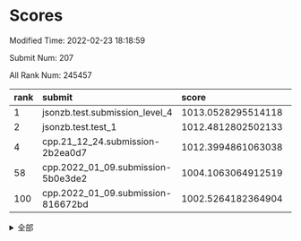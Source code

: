 # Scores

Modified Time: 2022-02-23 18:18:59

Submit Num: 207

All Rank Num: 245457

| rank |               submit               |       score        |       sigma        | pk_num |
| :--- | :--------------------------------- | :----------------- | :----------------- | :----- |
| 1    | jsonzb.test.submission_level_4     | 1013.0528295514118 | 0.7923342316136962 | 4746   |
| 2    | jsonzb.test.test_1                 | 1012.4812802502133 | 0.7947044307265765 | 4740   |
| 4    | cpp.21_12_24.submission-2b2ea0d7   | 1012.3994861063038 | 0.764190709324842  | 4744   |
| 58   | cpp.2022_01_09.submission-5b0e3de2 | 1004.1063064912519 | 0.7064348574566404 | 4740   |
| 100  | cpp.2022_01_09.submission-816672bd | 1002.5264182364904 | 0.7192242497912187 | 4742   |


<details>
<summary>全部</summary>

| rank |                 submit                 |       score        |       sigma        | pk_num |
| :--- | :------------------------------------- | :----------------- | :----------------- | :----- |
| 1    | jsonzb.test.submission_level_4         | 1013.0528295514118 | 0.7923342316136962 | 4746   |
| 2    | jsonzb.test.test_1                     | 1012.4812802502133 | 0.7947044307265765 | 4740   |
| 3    | gobigger.level_3.submission_level_3_11 | 1012.4419119176733 | 0.8187356227730314 | 4743   |
| 4    | cpp.21_12_24.submission-2b2ea0d7       | 1012.3994861063038 | 0.764190709324842  | 4744   |
| 5    | gobigger.level_3.submission_level_3_8  | 1012.3430513530377 | 0.7933860691368043 | 4745   |
| 6    | gobigger.level_3.submission_level_3_24 | 1011.3789232076396 | 0.7613939196875779 | 4742   |
| 7    | gobigger.level_3.submission_level_3_39 | 1011.3176677570125 | 0.741348004338509  | 4739   |
| 8    | gobigger.level_3.submission_level_3_48 | 1010.793530779015  | 0.7971326972657522 | 4746   |
| 9    | gobigger.level_3.submission_level_3_21 | 1010.7622132673703 | 0.7758723408313524 | 4743   |
| 10   | gobigger.level_3.submission_level_3_32 | 1010.7245798068643 | 0.7539667564663396 | 4739   |
| 11   | gobigger.level_3.submission_level_3_14 | 1010.6520463426283 | 0.7799368691931501 | 4742   |
| 12   | gobigger.level_3.submission_level_3_25 | 1010.6291852792588 | 0.7788442961802392 | 4740   |
| 13   | gobigger.level_3.submission_level_3_26 | 1010.6277659520656 | 0.7651039207031842 | 4743   |
| 14   | gobigger.level_3.submission_level_3_36 | 1010.6024499272012 | 0.7572329965666761 | 4741   |
| 15   | gobigger.level_3.submission_level_3_16 | 1010.5586620282592 | 0.7624945133946023 | 4739   |
| 16   | gobigger.level_3.submission_level_3_37 | 1010.5386793073064 | 0.7813589526110081 | 4745   |
| 17   | gobigger.level_3.submission_level_3_34 | 1010.4370943044233 | 0.7706468225910695 | 4744   |
| 18   | gobigger.level_3.submission_level_3_5  | 1010.3538721652262 | 0.7608472053879087 | 4748   |
| 19   | gobigger.level_3.submission_level_3_2  | 1010.343910394068  | 0.7595403593386814 | 4739   |
| 20   | gobigger.level_3.submission_level_3_20 | 1010.2792672503984 | 0.7544134793964403 | 4743   |
| 21   | gobigger.level_3.submission_level_3_15 | 1010.2447910857591 | 0.7397652516156562 | 4739   |
| 22   | gobigger.level_3.submission_level_3_30 | 1010.170235251175  | 0.7680537292310359 | 4739   |
| 23   | gobigger.level_3.submission_level_3_22 | 1010.1690308480285 | 0.7763006200519793 | 4746   |
| 24   | gobigger.level_3.submission_level_3_41 | 1010.1423375959915 | 0.7674429977985705 | 4742   |
| 25   | gobigger.level_3.submission_level_3_44 | 1010.1242856000414 | 0.7703613282043958 | 4743   |
| 26   | gobigger.level_3.submission_level_3_9  | 1009.9890020351874 | 0.7490419792533253 | 4743   |
| 27   | gobigger.level_3.submission_level_3_13 | 1009.9428593135843 | 0.7570961068881469 | 4741   |
| 28   | gobigger.level_3.submission_level_3_7  | 1009.8971209009993 | 0.7612373586500372 | 4739   |
| 29   | gobigger.level_3.submission_level_3_6  | 1009.869941096808  | 0.7669059801391618 | 4746   |
| 30   | gobigger.level_3.submission_level_3_4  | 1009.8367203228433 | 0.7369295707929092 | 4738   |
| 31   | gobigger.level_3.submission_level_3_27 | 1009.8335739968147 | 0.7599570190230482 | 4742   |
| 32   | gobigger.level_3.submission_level_3_10 | 1009.8080266609685 | 0.7530712296768836 | 4744   |
| 33   | gobigger.level_3.submission_level_3_47 | 1009.7603406847886 | 0.7585968297705665 | 4741   |
| 34   | gobigger.level_3.submission_level_3_18 | 1009.7209951994903 | 0.7654926225952144 | 4742   |
| 35   | gobigger.level_3.submission_level_3_1  | 1009.7071979252138 | 0.7620039525794762 | 4747   |
| 36   | gobigger.level_3.submission_level_3_49 | 1009.6955511045655 | 0.7474236482555993 | 4745   |
| 37   | gobigger.level_3.submission_level_3_17 | 1009.6795529703701 | 0.7700947001915804 | 4745   |
| 38   | gobigger.level_3.submission_level_3_35 | 1009.6581167312078 | 0.7742123690710471 | 4744   |
| 39   | gobigger.level_3.submission_level_3_0  | 1009.5917681416626 | 0.7871885657722827 | 4750   |
| 40   | gobigger.level_3.submission_level_3_40 | 1009.5723570001538 | 0.7592349106656665 | 4743   |
| 41   | gobigger.level_3.submission_level_3_3  | 1009.5653639340434 | 0.7368186861680582 | 4745   |
| 42   | gobigger.level_3.submission_level_3_43 | 1009.5474064088372 | 0.7382437760943804 | 4737   |
| 43   | gobigger.level_3.submission_level_3_31 | 1009.4055162141965 | 0.753491345310245  | 4742   |
| 44   | gobigger.level_3.submission_level_3_33 | 1009.3737853740354 | 0.7433881714648916 | 4741   |
| 45   | gobigger.level_3.submission_level_3_42 | 1009.2955575837833 | 0.7401555246546676 | 4744   |
| 46   | gobigger.level_3.submission_level_3_23 | 1009.2321426534601 | 0.7398222983453359 | 4743   |
| 47   | gobigger.level_3.submission_level_3_46 | 1009.0377887124533 | 0.7570146686664181 | 4739   |
| 48   | gobigger.level_3.submission_level_3_45 | 1009.0206919286977 | 0.7471316047747119 | 4740   |
| 49   | gobigger.level_3.submission_level_3_38 | 1008.9460146885408 | 0.7749724406330042 | 4742   |
| 50   | gobigger.level_3.submission_level_3_29 | 1008.6452173334745 | 0.7448475176484859 | 4742   |
| 51   | gobigger.level_3.submission_level_3_19 | 1008.6129665440825 | 0.7360862576440178 | 4745   |
| 52   | gobigger.level_3.submission_level_3_12 | 1008.1649583121097 | 0.7457607923011308 | 4742   |
| 53   | gobigger.level_3.submission_level_3_28 | 1007.5038219783474 | 0.7435221420523873 | 4745   |
| 54   | gobigger.level_1.submission_level_1_13 | 1004.5886084427455 | 0.7202327625221353 | 4742   |
| 55   | gobigger.level_1.submission_level_1_32 | 1004.3668478207884 | 0.7143876430905443 | 4735   |
| 56   | gobigger.level_1.submission_level_1_3  | 1004.23294333378   | 0.7246169399289532 | 4746   |
| 57   | gobigger.level_1.submission_level_1_23 | 1004.1736586569639 | 0.7332681873637655 | 4740   |
| 58   | cpp.2022_01_09.submission-5b0e3de2     | 1004.1063064912519 | 0.7064348574566404 | 4740   |
| 59   | gobigger.level_1.submission_level_1_43 | 1003.951126717419  | 0.7210775047164523 | 4738   |
| 60   | gobigger.level_1.submission_level_1_26 | 1003.9191768318594 | 0.7202746873613861 | 4744   |
| 61   | gobigger.level_1.submission_level_1_48 | 1003.9095455143674 | 0.7086342120759247 | 4745   |
| 62   | gobigger.level_1.submission_level_1_25 | 1003.9022328276535 | 0.719131261218094  | 4742   |
| 63   | gobigger.level_1.submission_level_1_0  | 1003.8875326445032 | 0.7111426409045382 | 4740   |
| 64   | gobigger.level_1.submission_level_1_20 | 1003.8774087234713 | 0.7229704026296506 | 4748   |
| 65   | gobigger.level_1.submission_level_1_39 | 1003.8743469529982 | 0.7109660301936945 | 4747   |
| 66   | gobigger.level_1.submission_level_1_24 | 1003.706296841678  | 0.7230820578117955 | 4743   |
| 67   | gobigger.level_1.submission_level_1_11 | 1003.6350294432694 | 0.7091787293758129 | 4745   |
| 68   | gobigger.level_1.submission_level_1_16 | 1003.5706895403765 | 0.7121687009493559 | 4746   |
| 69   | gobigger.level_1.submission_level_1_4  | 1003.4235576250715 | 0.7208320835196693 | 4747   |
| 70   | gobigger.level_1.submission_level_1_28 | 1003.3924516824378 | 0.7173278796464507 | 4743   |
| 71   | gobigger.level_1.submission_level_1_33 | 1003.384935947617  | 0.7247119214197902 | 4747   |
| 72   | gobigger.level_1.submission_level_1_14 | 1003.3794331180623 | 0.7147206579194191 | 4744   |
| 73   | gobigger.level_1.submission_level_1_22 | 1003.3782076972092 | 0.7128427346903253 | 4743   |
| 74   | gobigger.level_1.submission_level_1_44 | 1003.353765018261  | 0.716579596237577  | 4746   |
| 75   | gobigger.level_1.submission_level_1_19 | 1003.3340470492768 | 0.7212637329105391 | 4742   |
| 76   | gobigger.level_1.submission_level_1_10 | 1003.3084004264992 | 0.7148876157232545 | 4747   |
| 77   | gobigger.level_1.submission_level_1_2  | 1003.2938075886528 | 0.7118409178014149 | 4747   |
| 78   | gobigger.level_1.submission_level_1_18 | 1003.2844383060274 | 0.7184960853740535 | 4741   |
| 79   | gobigger.level_1.submission_level_1_1  | 1003.2552585376507 | 0.7105150452233648 | 4743   |
| 80   | gobigger.level_1.submission_level_1_29 | 1003.2232990309672 | 0.7164190973686004 | 4746   |
| 81   | gobigger.level_1.submission_level_1_37 | 1003.2203821652613 | 0.714921336422009  | 4746   |
| 82   | gobigger.level_1.submission_level_1_31 | 1003.19280036272   | 0.7171412217761632 | 4738   |
| 83   | gobigger.level_1.submission_level_1_38 | 1003.1923997409853 | 0.7177522940837324 | 4743   |
| 84   | gobigger.level_1.submission_level_1_47 | 1003.1794171211309 | 0.7158245091502125 | 4744   |
| 85   | gobigger.level_1.submission_level_1_41 | 1003.13716992803   | 0.7291342691522282 | 4743   |
| 86   | gobigger.level_1.submission_level_1_34 | 1003.1315880576167 | 0.7226198567190105 | 4743   |
| 87   | gobigger.level_1.submission_level_1_27 | 1003.1153490929789 | 0.718047819748246  | 4737   |
| 88   | gobigger.level_1.submission_level_1_5  | 1003.1135872146918 | 0.721877765603296  | 4745   |
| 89   | gobigger.level_1.submission_level_1_46 | 1003.1045914942284 | 0.7213897428769501 | 4747   |
| 90   | gobigger.level_1.submission_level_1_6  | 1003.0820068198203 | 0.7159164233904116 | 4742   |
| 91   | gobigger.level_1.submission_level_1_7  | 1002.9857320494524 | 0.7145732913985395 | 4741   |
| 92   | gobigger.level_1.submission_level_1_35 | 1002.9039152193074 | 0.7204887891627099 | 4745   |
| 93   | gobigger.level_1.submission_level_1_45 | 1002.8906076640023 | 0.7180054933538189 | 4736   |
| 94   | gobigger.level_1.submission_level_1_36 | 1002.8348221132082 | 0.714055681497866  | 4741   |
| 95   | gobigger.level_1.submission_level_1_12 | 1002.8221989943673 | 0.7217624922973676 | 4740   |
| 96   | gobigger.level_1.submission_level_1_21 | 1002.8085979284971 | 0.7137270438435239 | 4742   |
| 97   | gobigger.level_1.submission_level_1_49 | 1002.7090842081234 | 0.721825669614586  | 4738   |
| 98   | gobigger.level_1.submission_level_1_8  | 1002.6752713352981 | 0.7104993164129866 | 4745   |
| 99   | gobigger.level_1.submission_level_1_30 | 1002.6530097649425 | 0.7099393927069636 | 4746   |
| 100  | cpp.2022_01_09.submission-816672bd     | 1002.5264182364904 | 0.7192242497912187 | 4742   |
| 101  | gobigger.level_1.submission_level_1_15 | 1002.3409019964198 | 0.7118256045925072 | 4740   |
| 102  | gobigger.level_1.submission_level_1_42 | 1002.2849323587907 | 0.706589793298904  | 4738   |
| 103  | gobigger.level_1.submission_level_1_17 | 1002.0280046248043 | 0.7131066593345886 | 4743   |
| 104  | gobigger.level_1.submission_level_1_9  | 1001.7956518176582 | 0.7210500608952526 | 4747   |
| 105  | gobigger.level_1.submission_level_1_40 | 1001.3695265302931 | 0.7093499783988703 | 4744   |
| 106  | gobigger.random.submission_random_12   | 997.2369764640008  | 0.7090102548229311 | 4743   |
| 107  | gobigger.random.submission_random_27   | 997.0460430830959  | 0.7044789473188507 | 4743   |
| 108  | gobigger.random.submission_random_38   | 996.8857630490916  | 0.7059504981653947 | 4740   |
| 109  | gobigger.random.submission_random_2    | 996.8409896015474  | 0.7023389851602988 | 4743   |
| 110  | gobigger.random.submission_random_14   | 996.8146130976219  | 0.7149461256883808 | 4740   |
| 111  | gobigger.random.submission_random_41   | 996.8089133744115  | 0.7060939328976026 | 4748   |
| 112  | gobigger.random.submission_random_7    | 996.7747143839854  | 0.7156589742985606 | 4743   |
| 113  | gobigger.random.submission_random_36   | 996.7200222401162  | 0.7040528541722941 | 4748   |
| 114  | gobigger.random.submission_random_25   | 996.582680444517   | 0.7141147577671131 | 4743   |
| 115  | gobigger.random.submission_random_11   | 996.5482915655452  | 0.705737989241872  | 4746   |
| 116  | gobigger.random.submission_random_4    | 996.4616424791647  | 0.7073917391802049 | 4745   |
| 117  | gobigger.random.submission_random_24   | 996.4612917736523  | 0.703887977589321  | 4742   |
| 118  | gobigger.random.submission_random_19   | 996.2995761168123  | 0.6926155073263598 | 4740   |
| 119  | gobigger.random.submission_random_44   | 996.2780117288575  | 0.7101827658955102 | 4740   |
| 120  | gobigger.random.submission_random_23   | 996.2522419903568  | 0.711017849201366  | 4749   |
| 121  | gobigger.random.submission_random_22   | 996.2249257837861  | 0.7188418926337157 | 4744   |
| 122  | gobigger.random.submission_random_16   | 996.1780207090864  | 0.700970104635855  | 4751   |
| 123  | gobigger.random.submission_random_42   | 996.1648382316996  | 0.7153413467277414 | 4741   |
| 124  | gobigger.random.submission_random_3    | 996.1044706737977  | 0.6978827641120624 | 4743   |
| 125  | gobigger.random.submission_random_39   | 996.0821290382257  | 0.7081904988161338 | 4742   |
| 126  | gobigger.random.submission_random_0    | 996.0794623794532  | 0.715958174328372  | 4743   |
| 127  | gobigger.random.submission_random_29   | 996.0508739862751  | 0.7047925867321421 | 4745   |
| 128  | gobigger.random.submission_random_35   | 995.9714806606522  | 0.7085492902834297 | 4747   |
| 129  | gobigger.random.submission_random_9    | 995.9597847540705  | 0.704335923584923  | 4744   |
| 130  | gobigger.random.submission_random_10   | 995.9445511606548  | 0.705077432303653  | 4746   |
| 131  | gobigger.random.submission_random_40   | 995.8761853628146  | 0.706854817462368  | 4739   |
| 132  | gobigger.random.submission_random_21   | 995.8749739352825  | 0.715178822350901  | 4745   |
| 133  | gobigger.random.submission_random_32   | 995.852510416506   | 0.6997386083179605 | 4742   |
| 134  | gobigger.random.submission_random_43   | 995.8440617159114  | 0.7208340430650844 | 4745   |
| 135  | gobigger.random.submission_random_15   | 995.8230976880523  | 0.7089557064819901 | 4745   |
| 136  | gobigger.random.submission_random_6    | 995.816653104063   | 0.7096427227478642 | 4745   |
| 137  | gobigger.random.submission_random_45   | 995.7306116936348  | 0.7129107232741897 | 4743   |
| 138  | gobigger.random.submission_random_17   | 995.6517572706467  | 0.7085529640696702 | 4743   |
| 139  | gobigger.random.submission_random_46   | 995.6363784405229  | 0.7134520955853576 | 4745   |
| 140  | gobigger.random.submission_random_47   | 995.5838247397362  | 0.7118525603353814 | 4744   |
| 141  | gobigger.random.submission_random_5    | 995.5064904570805  | 0.7091691044753816 | 4745   |
| 142  | gobigger.random.submission_random_8    | 995.4833410107535  | 0.716631382793225  | 4741   |
| 143  | gobigger.random.submission_random_13   | 995.4638484172461  | 0.7188075922246269 | 4737   |
| 144  | gobigger.random.submission_random_34   | 995.4553168618013  | 0.7153967121034701 | 4740   |
| 145  | gobigger.random.submission_random_1    | 995.4322739375349  | 0.7191169076877493 | 4746   |
| 146  | gobigger.random.submission_random_26   | 995.3949514520259  | 0.7232935410163925 | 4743   |
| 147  | gobigger.random.submission_random_30   | 995.23356105446    | 0.7072782160699418 | 4745   |
| 148  | gobigger.random.submission_random_31   | 995.1938259697803  | 0.7044712292739349 | 4742   |
| 149  | gobigger.random.submission_random_48   | 995.0377324575157  | 0.7075912252794841 | 4738   |
| 150  | gobigger.random.submission_random_37   | 994.9964084216475  | 0.7039640055136156 | 4749   |
| 151  | gobigger.random.submission_random_28   | 994.9893133635054  | 0.7137093209749671 | 4743   |
| 152  | gobigger.random.submission_random_18   | 994.9097648066511  | 0.739116496861418  | 4744   |
| 153  | gobigger.random.submission_random_33   | 994.8748398284912  | 0.7151413175793401 | 4745   |
| 154  | gobigger.level_2.submission_level_2_37 | 994.2053375217907  | 0.7242351328005944 | 4746   |
| 155  | gobigger.random.submission_random_49   | 994.0983932525235  | 0.7124893025393945 | 4744   |
| 156  | gobigger.random.submission_random_20   | 994.0654403033232  | 0.7146278893536071 | 4743   |
| 157  | gobigger.level_2.submission_level_2_21 | 993.9577417254211  | 0.755999238177945  | 4741   |
| 158  | gobigger.level_2.submission_level_2_47 | 993.9177637553743  | 0.729659050497202  | 4744   |
| 159  | gobigger.level_2.submission_level_2_25 | 993.4946024425769  | 0.7367798262739192 | 4747   |
| 160  | gobigger.level_2.submission_level_2_32 | 993.4714272483367  | 0.7193835311999954 | 4743   |
| 161  | gobigger.level_2.submission_level_2_27 | 993.1983771665443  | 0.727042772732231  | 4743   |
| 162  | gobigger.level_2.submission_level_2_14 | 993.1814843783199  | 0.7297828723991356 | 4740   |
| 163  | gobigger.level_2.submission_level_2_36 | 993.1727425709183  | 0.7305131095630272 | 4742   |
| 164  | gobigger.level_2.submission_level_2_15 | 993.1436630614677  | 0.7322013907166569 | 4743   |
| 165  | gobigger.level_2.submission_level_2_22 | 993.103887976366   | 0.7311891729715932 | 4747   |
| 166  | gobigger.level_2.submission_level_2_26 | 993.0935273270635  | 0.758296804267058  | 4744   |
| 167  | gobigger.level_2.submission_level_2_4  | 993.0550111468731  | 0.7293980093783751 | 4744   |
| 168  | gobigger.level_2.submission_level_2_13 | 992.9172464016858  | 0.7447905447455516 | 4745   |
| 169  | gobigger.level_2.submission_level_2_42 | 992.9134638541159  | 0.7307558411491677 | 4743   |
| 170  | gobigger.level_2.submission_level_2_44 | 992.89964005873    | 0.7290251228384964 | 4749   |
| 171  | gobigger.level_2.submission_level_2_16 | 992.6795470878862  | 0.7344255285558473 | 4745   |
| 172  | gobigger.level_2.submission_level_2_6  | 992.6722063729233  | 0.730058777223113  | 4743   |
| 173  | gobigger.level_2.submission_level_2_12 | 992.5868396278755  | 0.7439247455908002 | 4740   |
| 174  | gobigger.level_2.submission_level_2_0  | 992.5251815678108  | 0.7418840972619115 | 4745   |
| 175  | gobigger.level_2.submission_level_2_19 | 992.5099070577062  | 0.7312229620369939 | 4742   |
| 176  | gobigger.level_2.submission_level_2_29 | 992.4424710570808  | 0.7352405947268117 | 4744   |
| 177  | gobigger.level_2.submission_level_2_41 | 992.4357705179699  | 0.7466474615502832 | 4745   |
| 178  | gobigger.level_2.submission_level_2_45 | 992.3584349284047  | 0.72856173265413   | 4738   |
| 179  | gobigger.level_2.submission_level_2_31 | 992.3339383899828  | 0.7575896174823264 | 4743   |
| 180  | gobigger.level_2.submission_level_2_9  | 992.2578771687694  | 0.7437871043462928 | 4741   |
| 181  | gobigger.level_2.submission_level_2_23 | 992.1288975564141  | 0.7467776363352674 | 4744   |
| 182  | gobigger.level_2.submission_level_2_28 | 992.0434943283464  | 0.7427681367210505 | 4740   |
| 183  | gobigger.level_2.submission_level_2_7  | 992.005780167102   | 0.7341275325537416 | 4749   |
| 184  | gobigger.level_2.submission_level_2_10 | 991.9399828418578  | 0.736188088091984  | 4745   |
| 185  | gobigger.level_2.submission_level_2_48 | 991.901794562116   | 0.7278324827401028 | 4744   |
| 186  | gobigger.level_2.submission_level_2_46 | 991.8800495750423  | 0.7494500135209607 | 4748   |
| 187  | gobigger.level_2.submission_level_2_5  | 991.871979004436   | 0.7316004111676762 | 4746   |
| 188  | gobigger.level_2.submission_level_2_49 | 991.8607674207378  | 0.7607359472023385 | 4743   |
| 189  | gobigger.level_2.submission_level_2_35 | 991.7914195828619  | 0.7378403110524598 | 4746   |
| 190  | gobigger.level_2.submission_level_2_17 | 991.7442134896431  | 0.7480084265892584 | 4734   |
| 191  | gobigger.level_2.submission_level_2_24 | 991.7106967377681  | 0.7542968139247567 | 4745   |
| 192  | gobigger.level_2.submission_level_2_1  | 991.6691545398733  | 0.7333212554602252 | 4742   |
| 193  | gobigger.level_2.submission_level_2_43 | 991.6156906517613  | 0.7245737610859295 | 4745   |
| 194  | gobigger.level_2.submission_level_2_34 | 991.5890047424683  | 0.7343696661639604 | 4752   |
| 195  | gobigger.level_2.submission_level_2_3  | 991.5819945604915  | 0.7461154593473364 | 4745   |
| 196  | gobigger.level_2.submission_level_2_8  | 991.5135556438254  | 0.7531085604016584 | 4742   |
| 197  | gobigger.level_2.submission_level_2_39 | 991.3603174152335  | 0.7654209589991449 | 4740   |
| 198  | gobigger.level_2.submission_level_2_40 | 991.319893016957   | 0.7656478862836221 | 4743   |
| 199  | gobigger.level_2.submission_level_2_33 | 991.2682948639032  | 0.7437083489803044 | 4739   |
| 200  | gobigger.level_2.submission_level_2_30 | 991.2569369492658  | 0.756149677747695  | 4744   |
| 201  | gobigger.level_2.submission_level_2_20 | 991.2056940743074  | 0.74670926103336   | 4744   |
| 202  | gobigger.level_2.submission_level_2_18 | 991.1461930733204  | 0.7509982809006414 | 4745   |
| 203  | gobigger.level_2.submission_level_2_2  | 991.0126257053076  | 0.7636356338465962 | 4743   |
| 204  | gobigger.level_2.submission_level_2_11 | 990.9496065319321  | 0.7510969895595135 | 4744   |
| 205  | gobigger.level_2.submission_level_2_38 | 990.9489358509711  | 0.7577803622369533 | 4738   |
| 206  | gobigger.none.submission_none_1        | 977.6174646048037  | 1.3862586180771022 | 4742   |
| 207  | gobigger.none.submission_none_0        | 976.8494283519232  | 1.3623640124052263 | 4742   |

</details>